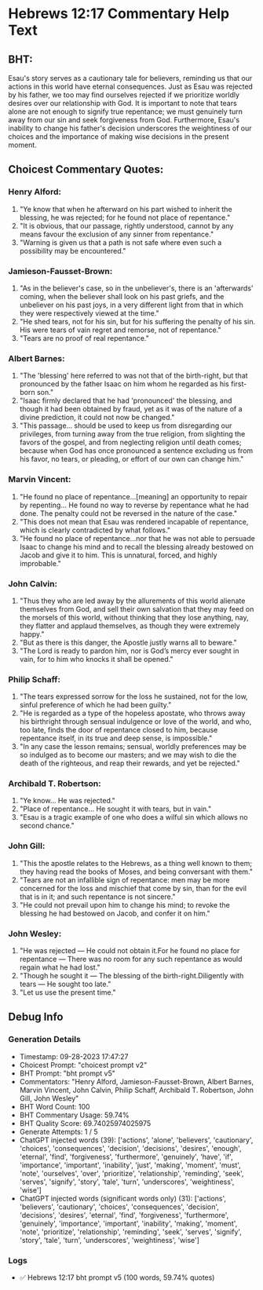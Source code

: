 # Hebrews 12:17 Commentary Help Text

## BHT:
Esau's story serves as a cautionary tale for believers, reminding us that our actions in this world have eternal consequences. Just as Esau was rejected by his father, we too may find ourselves rejected if we prioritize worldly desires over our relationship with God. It is important to note that tears alone are not enough to signify true repentance; we must genuinely turn away from our sin and seek forgiveness from God. Furthermore, Esau's inability to change his father's decision underscores the weightiness of our choices and the importance of making wise decisions in the present moment.

## Choicest Commentary Quotes:
### Henry Alford:
1. "Ye know that when he afterward on his part wished to inherit the blessing, he was rejected; for he found not place of repentance." 
2. "It is obvious, that our passage, rightly understood, cannot by any means favour the exclusion of any sinner from repentance."
3. "Warning is given us that a path is not safe where even such a possibility may be encountered."

### Jamieson-Fausset-Brown:
1. "As in the believer's case, so in the unbeliever's, there is an 'afterwards' coming, when the believer shall look on his past griefs, and the unbeliever on his past joys, in a very different light from that in which they were respectively viewed at the time." 
2. "He shed tears, not for his sin, but for his suffering the penalty of his sin. His were tears of vain regret and remorse, not of repentance."
3. "Tears are no proof of real repentance."

### Albert Barnes:
1. "The 'blessing' here referred to was not that of the birth-right, but that pronounced by the father Isaac on him whom he regarded as his first-born son."
2. "Isaac firmly declared that he had 'pronounced' the blessing, and though it had been obtained by fraud, yet as it was of the nature of a divine prediction, it could not now be changed."
3. "This passage... should be used to keep us from disregarding our privileges, from turning away from the true religion, from slighting the favors of the gospel, and from neglecting religion until death comes; because when God has once pronounced a sentence excluding us from his favor, no tears, or pleading, or effort of our own can change him."

### Marvin Vincent:
1. "He found no place of repentance...[meaning] an opportunity to repair by repenting... He found no way to reverse by repentance what he had done. The penalty could not be reversed in the nature of the case." 
2. "This does not mean that Esau was rendered incapable of repentance, which is clearly contradicted by what follows."
3. "He found no place of repentance...nor that he was not able to persuade Isaac to change his mind and to recall the blessing already bestowed on Jacob and give it to him. This is unnatural, forced, and highly improbable."

### John Calvin:
1. "Thus they who are led away by the allurements of this world alienate themselves from God, and sell their own salvation that they may feed on the morsels of this world, without thinking that they lose anything, nay, they flatter and applaud themselves, as though they were extremely happy."
2. "But as there is this danger, the Apostle justly warns all to beware."
3. "The Lord is ready to pardon him, nor is God’s mercy ever sought in vain, for to him who knocks it shall be opened."

### Philip Schaff:
1. "The tears expressed sorrow for the loss he sustained, not for the low, sinful preference of which he had been guilty."
2. "He is regarded as a type of the hopeless apostate, who throws away his birthright through sensual indulgence or love of the world, and who, too late, finds the door of repentance closed to him, because repentance itself, in its true and deep sense, is impossible."
3. "In any case the lesson remains; sensual, worldly preferences may be so indulged as to become our masters; and we may wish to die the death of the righteous, and reap their rewards, and yet be rejected."

### Archibald T. Robertson:
1. "Ye know... He was rejected." 
2. "Place of repentance... He sought it with tears, but in vain." 
3. "Esau is a tragic example of one who does a wilful sin which allows no second chance."

### John Gill:
1. "This the apostle relates to the Hebrews, as a thing well known to them; they having read the books of Moses, and being conversant with them."
2. "Tears are not an infallible sign of repentance: men may be more concerned for the loss and mischief that come by sin, than for the evil that is in it; and such repentance is not sincere."
3. "He could not prevail upon him to change his mind; to revoke the blessing he had bestowed on Jacob, and confer it on him."

### John Wesley:
1. "He was rejected — He could not obtain it.For he found no place for repentance — There was no room for any such repentance as would regain what he had lost."
2. "Though he sought it — The blessing of the birth-right.Diligently with tears — He sought too late."
3. "Let us use the present time."


## Debug Info
### Generation Details
- Timestamp: 09-28-2023 17:47:27
- Choicest Prompt: "choicest prompt v2"
- BHT Prompt: "bht prompt v5"
- Commentators: "Henry Alford, Jamieson-Fausset-Brown, Albert Barnes, Marvin Vincent, John Calvin, Philip Schaff, Archibald T. Robertson, John Gill, John Wesley"
- BHT Word Count: 100
- BHT Commentary Usage: 59.74%
- BHT Quality Score: 69.74025974025975
- Generate Attempts: 1 / 5
- ChatGPT injected words (39):
	['actions', 'alone', 'believers', 'cautionary', 'choices', 'consequences', 'decision', 'decisions', 'desires', 'enough', 'eternal', 'find', 'forgiveness', 'furthermore', 'genuinely', 'have', 'if', 'importance', 'important', 'inability', 'just', 'making', 'moment', 'must', 'note', 'ourselves', 'over', 'prioritize', 'relationship', 'reminding', 'seek', 'serves', 'signify', 'story', 'tale', 'turn', 'underscores', 'weightiness', 'wise']
- ChatGPT injected words (significant words only) (31):
	['actions', 'believers', 'cautionary', 'choices', 'consequences', 'decision', 'decisions', 'desires', 'eternal', 'find', 'forgiveness', 'furthermore', 'genuinely', 'importance', 'important', 'inability', 'making', 'moment', 'note', 'prioritize', 'relationship', 'reminding', 'seek', 'serves', 'signify', 'story', 'tale', 'turn', 'underscores', 'weightiness', 'wise']

### Logs
- ✅ Hebrews 12:17 bht prompt v5 (100 words, 59.74% quotes)